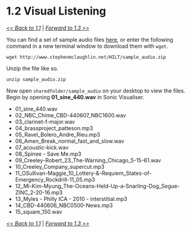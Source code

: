 # 1.2 Visual Listening

[*<< Back to 1.1*](1.1.md) | [*Forward to 1.3 >>*](1.3.md)


You can find a set of sample audio files [here](http://www.stephenmclaughlin.net/HILT/sample_audio.zip), or enter the following command in a new terminal window to download them with `wget`.

```
wget http://www.stephenmclaughlin.net/HILT/sample_audio.zip
```

Unzip the file like so.

```
unzip sample_audio.zip
```

Now open `sharedfolder/sample_audio` on your desktop to view the files. Begin by opening **01_sine_440.wav** in Sonic Visualiser.

- 01_sine_440.wav
- 02_NBC_Chime_CBD-440607_NBC1600.wav
- 03_clarinet-f-major.wav
- 04_brassproject_patteson.mp3
- 05_Ravel_Bolero_Andre_Rieu.mp3
- 06_Amen_Break_normal_fast_and_slow.wav
- 07_acoustic-kick.wav
- 08_Spinee - Save Me.mp3
- 09_Creeley-Robert_23_The-Warning_Chicago_5-15-61.wav
- 10_Creeley_Company_supercut.mp3
- 11_OSullivan-Maggie_10_Lottery-&-Requiem_States-of-Emergency_Rockdrill-11_05.mp3
- 12_Mi-Kim-Myung_The-Oceans-Held-Up-a-Snarling-Dog_Segue-ZINC_2-20-16.mp3
- 13_Myles - Philly ICA - 2010 - interstitial.mp3
- 14_CBD-440606_NBC0500-News.mp3
- 15_square_150.wav

[*<< Back to 1.1*](1.1.md) | [*Forward to 1.3 >>*](1.3.md)
